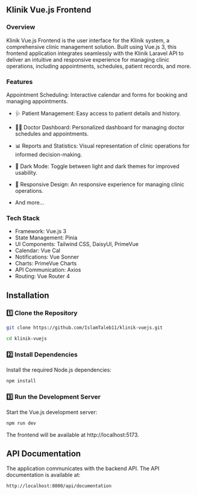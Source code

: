 ## Klinik Vue.js Frontend
### Overview
Klinik Vue.js Frontend is the user interface for the Klinik system, a comprehensive clinic management solution. Built using Vue.js 3, this frontend application integrates seamlessly with the Klinik Laravel API to deliver an intuitive and responsive experience for managing clinic operations, including appointments, schedules, patient records, and more.

### Features
Appointment Scheduling: Interactive calendar and forms for booking and managing appointments.
- 🩺 Patient Management: Easy access to patient details and history.
- 👨‍⚕️ Doctor Dashboard: Personalized dashboard for managing doctor schedules and appointments.

- 📊 Reports and Statistics: Visual representation of clinic operations for informed decision-making.
- 🌙 Dark Mode: Toggle between light and dark themes for improved usability.
- 📱 Responsive Design: An responsive experience for managing clinic operations.
- And more...
### Tech Stack
 - Framework: Vue.js 3
 - State Management: Pinia
 - UI Components: Tailwind CSS, DaisyUI, PrimeVue
 - Calendar: Vue Cal
 - Notifications: Vue Sonner
 - Charts: PrimeVue Charts
 - API Communication: Axios
 - Routing: Vue Router 4

## Installation
### 1️⃣ Clone the Repository

```bash
git clone https://github.com/IslamTaleb11/klinik-vuejs.git
```
```bash
cd klinik-vuejs
```
### 2️⃣ Install Dependencies
Install the required Node.js dependencies:
```bash
npm install
```
### 3️⃣ Run the Development Server
Start the Vue.js development server:
```bash
npm run dev
```
The frontend will be available at http://localhost:5173.


## API Documentation
The application communicates with the backend API. The API documentation is available at:
```bash
http://localhost:8000/api/documentation
```

